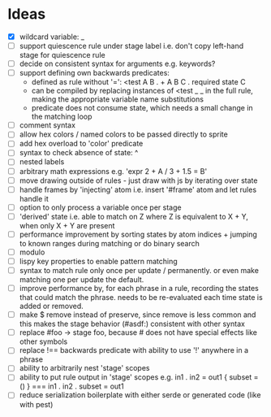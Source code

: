 # Ideas
- [x] wildcard variable: _
- [ ] support quiescence rule under stage label i.e. don't copy left-hand stage for quiescence rule
- [ ] decide on consistent syntax for arguments e.g. keywords?
- [ ] support defining own backwards predicates:
  - defined as rule without '=': <test A B . + A B C . required state C
  - can be compiled by replacing instances of <test _ _ in the full rule, making the appropriate variable name substitutions
  - predicate does not consume state, which needs a small change in the matching loop
- [ ] comment syntax
- [ ] allow hex colors / named colors to be passed directly to sprite
- [ ] add hex overload to 'color' predicate
- [ ] syntax to check absence of state: ^
- [ ] nested labels
- [ ] arbitrary math expressions e.g. 'expr 2 + A / 3 + 1.5 = B'
- [ ] move drawing outside of rules - just draw with js by iterating over state
- [ ] handle frames by 'injecting' atom i.e. insert '#frame' atom and let rules handle it
- [ ] option to only process a variable once per stage
- [ ] 'derived' state i.e. able to match on Z where Z is equivalent to X + Y, when only X + Y are present
- [ ] performance improvement by sorting states by atom indices + jumping to known ranges during matching or do binary search
- [ ] modulo
- [ ] lispy key properties to enable pattern matching
- [ ] syntax to match rule only once per update / permanently. or even make matching one per update the default.
- [ ] improve performance by, for each phrase in a rule, recording the states that could match the phrase. needs to be re-evaluated each time state is added or removed.
- [ ] make $ remove instead of preserve, since remove is less common and this makes the stage behavior (#asdf:) consistent with other syntax
- [ ] replace #foo -> stage foo, because # does not have special effects like other symbols
- [ ] replace !== backwards predicate with ability to use '!' anywhere in a phrase
- [ ] ability to arbitrarily nest 'stage' scopes
- [ ] ability to put rule output in 'stage' scopes e.g. in1 . in2 = out1 { subset = () } === in1 . in2 . subset = out1
- [ ] reduce serialization boilerplate with either serde or generated code (like with pest)
